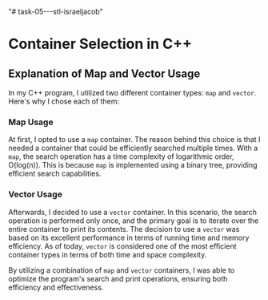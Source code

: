"# task-05---stl-israeljacob" 


# Container Selection in C++

## Explanation of Map and Vector Usage

In my C++ program, I utilized two different container types: `map` and `vector`. Here's why I chose each of them:

### Map Usage

At first, I opted to use a `map` container. The reason behind this choice is that I needed a container that could be efficiently searched multiple times. With a `map`, the search operation has a time complexity of logarithmic order, O(log(n)). This is because `map` is implemented using a binary tree, providing efficient search capabilities.

### Vector Usage

Afterwards, I decided to use a `vector` container. In this scenario, the search operation is performed only once, and the primary goal is to iterate over the entire container to print its contents. The decision to use a `vector` was based on its excellent performance in terms of running time and memory efficiency. As of today, `vector` is considered one of the most efficient container types in terms of both time and space complexity.

By utilizing a combination of `map` and `vector` containers, I was able to optimize the program's search and print operations, ensuring both efficiency and effectiveness.

